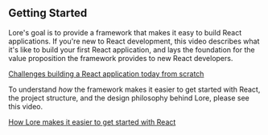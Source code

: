 ## Getting Started

Lore's goal is to provide a framework that makes it easy to build React applications. If you're new to React 
development, this video describes what it's like to build your first React application, and lays the foundation for
the value proposition the framework provides to new React developers.

[Challenges building a React application today from scratch](https://www.youtube.com/watch?v=XuANgUKhs8o)

To understand *how* the framework makes it easier to get started with React, the project structure, and the design 
philosophy behind Lore, please see this video.

[How Lore makes it easier to get started with React](https://www.youtube.com/watch?v=vHol_Zu58p8)
